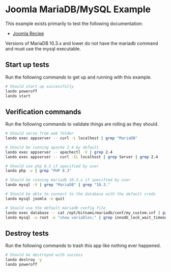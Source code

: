 # Joomla MariaDB/MySQL Example

This example exists primarily to test the following documentation:

* [Joomla Recipe](https://docs.lando.dev/joomla/config.html)

Versions of MariaDB 10.3.x and lower do not have the mariadb command and must use the mysql executable.

## Start up tests

Run the following commands to get up and running with this example.

```bash
# Should start up successfully
lando poweroff
lando start
```

## Verification commands

Run the following commands to validate things are rolling as they should.

```bash
# Should serve from web folder
lando exec appserver -- curl -L localhost | grep "MariaDB"

# Should be running apache 2.4 by default
lando exec appserver -- apachectl -V | grep 2.4
lando exec appserver -- curl -IL localhost | grep Server | grep 2.4

# Should use php 8.3 if specified by user
lando php -v | grep "PHP 8.3"

# Should be running mariadb 10.3.x if specified by user
lando mysql -V | grep "MariaDB" | grep "10.3."

# Should be able to connect to the database with the default creds
lando mysql joomla -e quit

# Should use the default mariadb config file
lando exec database -- cat /opt/bitnami/mariadb/conf/my_custom.cnf | grep "innodb_lock_wait_timeout = 121"
lando mysql -u root -e "show variables;" | grep innodb_lock_wait_timeout | grep 121
```

## Destroy tests

Run the following commands to trash this app like nothing ever happened.

```bash
# Should be destroyed with success
lando destroy -y
lando poweroff
```
